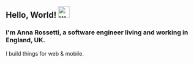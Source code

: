 ## Hello, World! <img src="https://github.com/rossettiquette/rossettiquette/blob/main/assets/wave.gif" alt="wave" width="30px">

### I'm Anna Rossetti, a software engineer living and working in England, UK.

I build things for web & mobile.
